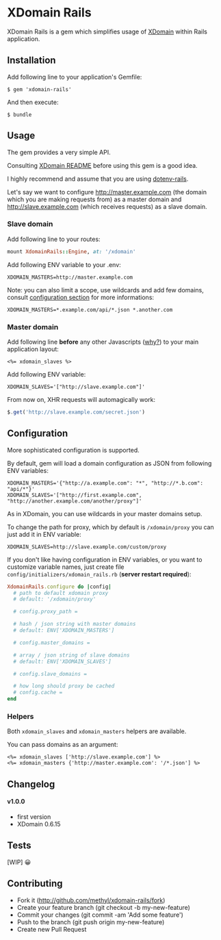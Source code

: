 # XDomain Rails

XDomain Rails is a gem which simplifies usage of
[XDomain](https://github.com/jpillora/xdomain) within Rails application.

## Installation

Add following line to your application's Gemfile:

    $ gem 'xdomain-rails'

And then execute:

    $ bundle

## Usage

The gem provides a very simple API.

Consulting [XDomain README](https://github.com/jpillora/xdomain)
before using this gem is a good idea.

I highly recommend and assume that you are using
[dotenv-rails](https://github.com/bkeepers/dotenv).

Let's say we want to configure http://master.example.com
(the domain which you are making requests from) as a master domain
and http://slave.example.com (which receives requests) as a slave domain.

### Slave domain

Add following line to your routes:

```ruby
mount XdomainRails::Engine, at: '/xdomain'
```

Add following ENV variable to your .env:

```
XDOMAIN_MASTERS=http://master.example.com
```

Note: you can also limit a scope, use wildcards and add few domains,
consult [configuration section](#configuration) for more informations:
```
XDOMAIN_MASTERS=*.example.com/api/*.json *.another.com
```

### Master domain

Add following line **before** any other Javascripts ([why?](https://github.com/jpillora/xdomain#quick-usage))
 to your main application layout:

```erb
<%= xdomain_slaves %>
```

Add following ENV variable:

```
XDOMAIN_SLAVES='["http://slave.example.com"]'
```

From now on, XHR requests will automagically work:

```javascript
$.get('http://slave.example.com/secret.json')
```

## Configuration

More sophisticated configuration is supported.

By default, gem will load a domain configuration as JSON
from following ENV variables:

```
XDOMAIN_MASTERS='{"http://a.example.com": "*", "http://*.b.com": "api/*"}'
XDOMAIN_SLAVES='["http://first.example.com", "http://another.example.com/another/proxy"]'
```

As in XDomain, you can use wildcards in your master domains setup.

To change the path for proxy, which by default is `/xdomain/proxy`
you can just add it in ENV variable:

```
XDOMAIN_SLAVES=http://slave.example.com/custom/proxy
```

If you don't like having configuration in ENV variables,
or you want to customize variable names, just create file
`config/initializers/xdomain_rails.rb` (**server restart required**):

```ruby
XdomainRails.configure do |config|
  # path to default xdomain proxy
  # default: '/xdomain/proxy'

  # config.proxy_path =

  # hash / json string with master domains
  # default: ENV['XDOMAIN_MASTERS']

  # config.master_domains =

  # array / json string of slave domains
  # default: ENV['XDOMAIN_SLAVES']

  # config.slave_domains =

  # how long should proxy be cached
  # config.cache =
end
```

### Helpers

Both `xdomain_slaves` and `xdomain_masters` helpers are available.

You can pass domains as an argument:

```erb
<%= xdomain_slaves ['http://slave.example.com'] %>
<%= xdomain_masters {'http://master.example.com': '/*.json'] %>
```

## Changelog

#### v1.0.0
  - first version
  - XDomain 0.6.15

## Tests

[WIP] :grinning:

## Contributing

- Fork it (http://github.com/methyl/xdomain-rails/fork)
- Create your feature branch (git checkout -b my-new-feature)
- Commit your changes (git commit -am 'Add some feature')
- Push to the branch (git push origin my-new-feature)
- Create new Pull Request
